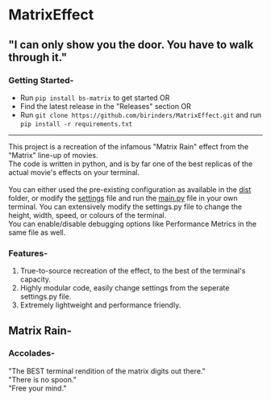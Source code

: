 # MatrixEffect
## "I can only show you the door. You have to walk through it." 
### Getting Started-
- Run ```pip install bs-matrix``` to get started OR<br>
- Find the latest release in the "Releases" section OR<br>
- Run ```git clone https://github.com/birinders/MatrixEffect.git```
  and run ```pip install -r requirements.txt```
----------------------
This project is a recreation of the infamous "Matrix Rain" effect from the "Matrix" line-up of movies. <br>
The code is written in python, and is by far one of the best replicas of the actual movie's effects on your terminal. <br>
<br>
You can either used the pre-existing configuration as available in the [dist](/dist/main) folder, or modify the [settings](/settings) file and run the [main.py](/main.py) file in your own terminal. 
You can extensively modify the settings.py file to change the height, width, speed, or colours of the terminal. <br>
You can enable/disable debugging options like Performance Metrics in the same file as well.

### Features-
1. True-to-source recreation of the effect, to the best of the terminal's capacity.
2. Highly modular code, easily change settings from the seperate settings.py file.
3. Extremely lightweight and performance friendly.

## Matrix Rain-


### Accolades-
"The BEST terminal rendition of the matrix digits out there."<br>
"There is no spoon."<br>
"Free your mind."

